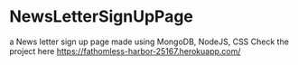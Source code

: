 # NewsLetterSignUpPage
a News letter sign up page made using MongoDB, NodeJS, CSS
Check the project here https://fathomless-harbor-25167.herokuapp.com/
